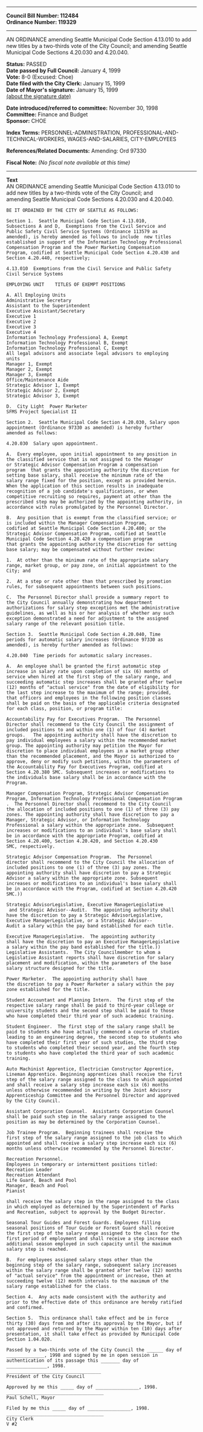 * * * * *  
  
**Council Bill Number: [](#h0)[](#h2)112484**   
**Ordinance Number: 119329**  
  
* * * * *  
  
AN ORDINANCE amending Seattle Municipal Code Section 4.13.010 to add new titles by a two-thirds vote of the City Council; and amending Seattle Municipal Code Sections 4.20.030 and 4.20.040.  
  
**Status:** PASSED   
**Date passed by Full Council:** January 4, 1999   
**Vote:** 8-0 (Excused: Choe)   
**Date filed with the City Clerk:** January 15, 1999   
**Date of Mayor's signature:** January 15, 1999   
[(about the signature date)](/~public/approvaldate.htm)   
  
  
**Date introduced/referred to committee:** November 30, 1998   
**Committee:** Finance and Budget   
**Sponsor:** CHOE   
  
**Index Terms:** PERSONNEL-ADMINISTRATION, PROFESSIONAL-AND-TECHNICAL-WORKERS, WAGES-AND-SALARIES, CITY-EMPLOYEES  
  
**References/Related Documents:** Amending: Ord 97330  
  
**Fiscal Note:** *(No fiscal note available at this time)*  
  
* * * * *  
  
**Text**  
    AN ORDINANCE amending Seattle Municipal Code Section 4.13.010 to  
    add new titles by a two-thirds vote of the City Council; and  
    amending Seattle Municipal Code Sections 4.20.030 and 4.20.040.  
  
    BE IT ORDAINED BY THE CITY OF SEATTLE AS FOLLOWS:  
  
    Section 1.  Seattle Municipal Code Section 4.13.010,  
    Subsections A and D,  Exemptions from the Civil Service and  
    Public Safety Civil Service Systems (Ordinance 113579 as  
    amended), is hereby amended as follows to include  new titles  
    established in support of the Information Technology Professional  
    Compensation Program and the Power Marketing Compensation  
    Program, codified at Seattle Municipal Code Section 4.20.430 and  
    Section 4.20.440, respectively;  
  
    4.13.010  Exemptions from the Civil Service and Public Safety  
    Civil Service Systems  
  
    EMPLOYING UNIT    TITLES OF EXEMPT POSITIONS  
  
    A. All Employing Units  
    Administrative Secretary  
    Assistant to the Superintendent  
    Executive Assistant/Secretary  
    Executive 1  
    Executive 2  
    Executive 3  
    Executive 4  
    Information Technology Professional A, Exempt  
    Information Technology Professional B, Exempt  
    Information Technology Professional C, Exempt  
    All legal advisors and associate legal advisors to employing  
    units  
    Manager 1, Exempt  
    Manager 2, Exempt  
    Manager 3, Exempt  
    Office/Maintenance Aide  
    Strategic Advisor 1, Exempt  
    Strategic Advisor 2, Exempt  
    Strategic Advisor 3, Exempt  
  
    D.  City Light  Power Marketer  
    SFMS Project Specialist II  
  
    Section 2.  Seattle Municipal Code Section 4.20.030, Salary upon  
    appointment (Ordinance 97330 as amended) is hereby further  
    amended as follows:  
  
    4.20.030  Salary upon appointment.  
  
    A.  Every employee, upon initial appointment to any position in  
    the classified service that is not assigned to the Manager  
    or Strategic Advisor Compensation Program a compensation  
    program  that grants the appointing authority the discretion for  
    setting base salary, shall receive the minimum rate of the  
    salary range fixed for the position, except as provided herein.  
    When the application of this section results in inadequate  
    recognition of a job candidate's qualifications, or when  
    competitive recruiting so requires, payment at other than the  
    prescribed step may be authorized by the appointing authority, in  
    accordance with rules promulgated by the Personnel Director.  
  
    B.  Any position that is exempt from the classified service; or  
    is included within the Manager Compensation Program,  
    codified at Seattle Municipal Code Section 4.20.400; or the  
    Strategic Advisor Compensation Program, codified at Seattle  
    Municipal Code Section 4.20.420 a compensation program  
    that grants the appointing authority the discretion for setting  
    base salary; may be compensated without further review:  
  
    1.  At other than the minimum rate of the appropriate salary  
    range, market group, or pay zone, on initial appointment to the  
    City; and  
  
    2.  At a step or rate other than that prescribed by promotion  
    rules, for subsequent appointments between such positions.  
  
    C.  The Personnel Director shall provide a summary report to  
    the City Council annually demonstrating how department  
    authorizations for salary step exceptions met the administrative  
    guidelines, as well as his or her analysis of whether any such  
    exception demonstrated a need for adjustment to the assigned  
    salary range of the relevant position title.  
  
    Section 3.  Seattle Municipal Code Section 4.20.040, Time  
    periods for automatic salary increases (Ordinance 97330 as  
    amended), is hereby further amended as follows:  
  
    4.20.040  Time periods for automatic salary increases.  
  
    A.  An employee shall be granted the first automatic step  
    increase in salary rate upon completion of six (6) months of  
    service when hired at the first step of the salary range, and  
    succeeding automatic step increases shall be granted after twelve  
    (12) months of "actual service" from the date of eligibility for  
    the last step increase to the maximum of the range; provided,  
    that officers and employees in the following position classes  
    shall be paid on the basis of the applicable criteria designated  
    for each class, position, or program title:  
  
    Accountability Pay for Executives Program.  The Personnel  
    Director shall recommend to the City Council the assignment of  
    included positions to and within one (1) of four (4) market  
    groups.   The appointing authority shall have the discretion to  
    pay individual employees a salary within the recommended market  
    group. The appointing authority may petition the Mayor for  
    discretion to place individual employees in a market group other  
    than the recommended placement, and the Mayor is authorized to  
    approve, deny or modify such petitions, within the parameters of  
    the Accountability Pay for Executives Program, codified at  
    Section 4.20.380 SMC. Subsequent increases or modifications to  
    the individuals base salary shall be in accordance with the  
    Program.  
  
    Manager Compensation Program, Strategic Advisor Compensation  
    Program, Information Technology Professional Compensation Program  
    .  The Personnel Director shall recommend to the City Council  
    the allocation of included positions to one (1) of three (3) pay  
    zones. The appointing authority shall have discretion to pay a  
    Manager, Strategic Advisor, or Information Technology  
    Professional a salary within the appropriate zone.  Subsequent  
    increases or modifications to an individual's base salary shall  
    be in accordance with the appropriate Program, codified at  
    Section 4.20.400, Section 4.20.420, and Section 4.20.430  
    SMC, respectively.  
  
    Strategic Advisor Compensation Program.  The Personnel  
    director shall recommend to the City Council the allocation of  
    included positions to one (1) of three (3) pay zones. The  
    appointing authority shall have discretion to pay a Strategic  
    Advisor a salary within the appropriate zone. Subsequent  
    increases or modifications to an individual's base salary shall  
    be in accordance with the Program, codified at Section 4.20.420  
    SMC.))  
  
    Strategic AdvisorLegislative, Executive ManagerLegislative  
     and Strategic Advisor--Audit.  The appointing authority shall  
    have the discretion to pay a Strategic AdvisorLegislative,  
    Executive ManagerLegislative, or a Strategic Advisor--  
    Audit a salary within the pay band established for each title.  
  
    Executive ManagerLegislative.  The appointing authority  
    shall have the discretion to pay an Executive ManagerLegislative  
    a salary within the pay band established for the title.))  
    Legislative Assistants.  The City Councilmember to whom a  
    Legislative Assistant reports shall have discretion for salary  
    placement and modification, within the parameters of the base  
    salary structure designed for the title.  
  
    Power Marketer.  The appointing authority shall have  
    the discretion to pay a Power Marketer a salary within the pay  
    zone established for the title.  
  
    Student Accountant and Planning Intern.  The first step of the  
    respective salary range shall be paid to third-year college or  
    university students and the second step shall be paid to those  
    who have completed their third year of such academic training.  
  
    Student Engineer.  The first step of the salary range shall be  
    paid to students who have actually commenced a course of studies  
    leading to an engineering degree, the second step to students who  
    have completed their first year of such studies, the third step  
    to students who completed their second year, and the fourth step  
    to students who have completed the third year of such academic  
    training.  
  
    Auto Machinist Apprentice, Electrician Constructor Apprentice,  
    Lineman Apprentice. Beginning apprentices shall receive the first  
    step of the salary range assigned to the class to which appointed  
    and shall receive a salary step increase each six (6) months  
    unless otherwise recommended in writing by the Joint Advisory  
    Apprenticeship Committee and the Personnel Director and approved  
    by the City Council.  
  
    Assistant Corporation Counsel.  Assistants Corporation Counsel  
    shall be paid such step in the salary range assigned to the  
    position as may be determined by the Corporation Counsel.  
  
    Job Trainee Program.  Beginning trainees shall receive the  
    first step of the salary range assigned to the job class to which  
    appointed and shall receive a salary step increase each six (6)  
    months unless otherwise recommended by the Personnel Director.  
  
    Recreation Personnel.  
    Employees in temporary or intermittent positions titled:  
    Recreation Leader  
    Recreation Attendant  
    Life Guard, Beach and Pool  
    Manager, Beach and Pool  
    Pianist  
  
    shall receive the salary step in the range assigned to the class  
    in which employed as determined by the Superintendent of Parks  
    and Recreation, subject to approval by the Budget Director.  
  
    Seasonal Tour Guides and Forest Guards. Employees filling  
    seasonal positions of Tour Guide or Forest Guard shall receive  
    the first step of the salary range assigned to the class for the  
    first period of employment and shall receive a step increase each  
    additional season employed in such capacity until the maximum  
    salary step is reached.  
  
    B.  For employees assigned salary steps other than the  
    beginning step of the salary range, subsequent salary increases  
    within the salary range shall be granted after twelve (12) months  
    of "actual service" from the appointment or increase, then at  
    succeeding twelve (12) month intervals to the maximum of the  
    salary range established for the class.  
  
    Section 4.  Any acts made consistent with the authority and  
    prior to the effective date of this ordinance are hereby ratified  
    and confirmed.  
  
    Section 5.  This ordinance shall take effect and be in force  
    thirty (30) days from and after its approval by the Mayor, but if  
    not approved and returned by the Mayor within ten (10) days after  
    presentation, it shall take effect as provided by Municipal Code  
    Section 1.04.020.  
  
    Passed by a two-thirds vote of the City Council the ______ day of  
    ______________, 1998 and signed by me in open session in  
    authentication of its passage this _______ day of  
    _______________, 1998.  
    ___________________________________  
    President of the City Council  
  
    Approved by me this _____ day of ________________, 1998.  
    ____________________________________  
    Paul Schell, Mayor  
  
    Filed by me this _____ day of ________________, 1998.  
    ____________________________________  
    City Clerk  
    V #2  
